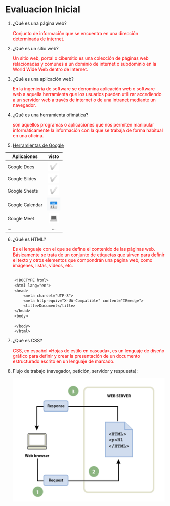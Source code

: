 # Evaluacion Inicial

1. ¿Qué es una página web?

    <span style= "color: red;">Conjunto de información que se encuentra en una dirección determinada de internet.</span>

2. ¿Qué es un sitio web?

    <span style= "color: red;">Un sitio web​, portal​ o cibersitio es una colección de páginas web relacionadas y comunes a un dominio de internet o subdominio en la World Wide Web dentro de Internet.</span>

3. ¿Qué es una aplicación web?

    <span style= "color: red;">En la ingeniería de software se denomina aplicación web o software web a aquella herramienta que los usuarios pueden utilizar accediendo a un servidor web a través de internet o de una intranet mediante un navegador.</span>

4. ¿Qué es una herramienta ofimática?

    <span style= "color: red;">son aquellos programas o aplicaciones que nos permiten manipular informáticamente la información con la que se trabaja de forma habitual en una oficina.</span>

5. [Herramientas de Google](https://www.google.com/intl/es-419/chrome/browser-tools/)

|Aplicaiones | visto|
|----------|:-------:|
|Google Docs|![imagen](https://github.com/holajulio/SMX2_M8UF1A2_Evaluacion_inicial_Garcia_Cesar/blob/main/chek.png)|
|Google Slides|![imagen](https://github.com/holajulio/SMX2_M8UF1A2_Evaluacion_inicial_Garcia_Cesar/blob/main/chek.png)|
|Google Sheets|![imagen](https://github.com/holajulio/SMX2_M8UF1A2_Evaluacion_inicial_Garcia_Cesar/blob/main/chek.png)|
|Google Calendar|![imagen](https://github.com/holajulio/SMX2_M8UF1A2_Evaluacion_inicial_Garcia_Cesar/blob/main/calendar.png)|
|Google Meet|![imagen](https://github.com/holajulio/SMX2_M8UF1A2_Evaluacion_inicial_Garcia_Cesar/blob/main/portatil.png)|
|...|...|

6. ¿Gué es HTML?

    <span style= "color: red;">Es el lenguaje con el que se define el contenido de las páginas web. Básicamente se trata de un conjunto de etiquetas que sirven para definir el texto y otros elementos que compondrán una página web, como imágenes, listas, vídeos, etc.</span>

```

    <!DOCTYPE html>
    <html lang="en">
    <head>
        <meta charset="UTF-8">
        <meta http-equiv="X-UA-Compatible" content="IE=edge">
        <title>Document</title>
    </head>
    <body>

    </body>
    </html>

```

7. ¿Qué es CSS?

    <span style= "color: red;">CSS, en español «Hojas de estilo en cascada», es un lenguaje de diseño gráfico para definir y crear la presentación de un documento estructurado escrito en un lenguaje de marcado.​</span>

8. Flujo de trabajo (navegador, petición, servidor y respuesta):

     ![imagen](https://github.com/holajulio/SMX2_M8UF1A2_Evaluacion_inicial_Garcia_Cesar/blob/main/Captura%20de%20pantalla%202023-09-29%20155456.png)

